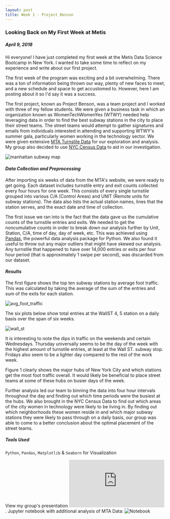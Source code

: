 ```yaml
---
layout: post
title: Week 1 - Project Benson
---
```


### Looking Back on My First Week at Metis

##### April 9, 2018
 
Hi everyone! I have just completed my first week at the Metis Data Science Bootcamp in New York. I wanted to take some 
time to reflect on my experience and write about our first project. 

The first week of the program was exciting and a bit overwhelming. There was a ton of information being thrown our way,
plenty of new faces to meet, and a new schedule and space to get accustomed to. However, here I am posting about it so
I'd say it was a success. 

The first project, known as Project Benson, was a team project and I worked with three of my fellow students. We were
given a business task in which an organization known as WomenTechWomenYes (WTWY) needed help leveraging data in order 
to find the best subway stations in the city to place their street teams. The street teams would attempt to gather 
signatures and emails from individuals interested in attending and supporting WTWY's summer gala, particularly women working in the technology sector. 
We were given extensive [MTA Turnstile Data](http://web.mta.info/developers/turnstile.html) for our exploration and analysis. My group also 
decided to use [NYC Census Data](https://www.kaggle.com/muonneutrino/new-york-city-census-data/data) to aid in our 
investigation.   

![manhattan subway map](https://pixel.nymag.com/imgs/daily/intelligencer/2016/05/26/26-subway-map-1.nocrop.w536.h2147483647.jpg "Manhattan Subway Map")

#### *Data Collection and Preprocessing*

After importing six weeks of data from the MTA's website, we were ready to get going. Each dataset
includes turnstile entry and exit counts collected every four hours for one week. This consists of
every single turnstile grouped into various C/A (Control Areas) and UNIT (Remote units for subway stations).
The data also lists the actual station names, lines that the station serves, and the exact date and 
time of collection.

The first issue we ran into is the fact that the data gave us the cumulative counts of the turnstile
entries and exits. We needed to get the noncumulative counts in order to break down our analysis further
by Unit, Station, C/A, time of day, day of week, etc. This was achieved using
 [Pandas](https://pandas.pydata.org/pandas-docs/stable/), the powerful data analysis package for 
Python. We also found it useful to throw out any major outliers that might have skewed our analysis.
Any turnstile that happened to have over 14,000 entries or exits per four hour period (that is approximately 1 swipe 
per second), was discarded from our dataset.

#### *Results*

The first figure shows the top ten subway stations by average foot traffic. This was calculated by 
taking the average of the sum of the entries and sum of the exits for each station.

![avg_foot_traffic](https://github.com/jnlevine23/jnlevine23.github.io/blob/master/images/avg_foot_traffic.png?raw=true "Average Foot Traffic")

The six plots below show total entries at the WallST 4, 5 station on a daily basis over the span 
of six weeks.
 
![wall_st](https://github.com/jnlevine23/jnlevine23.github.io/blob/master/images/wallst.png?raw=true "Wall ST Graphs")    

It is interesting to note the dips in traffic on the weekends and certain Wednesdays. Thursday 
universally seems to be the day of the week with the highest amount of turnstile entries, at least at
the Wall ST. subway stop. Fridays also seem to be a lighter day compared to the rest of the work week.

Figure 1 clearly shows the major hubs of New York City and which stations get the most foot traffic 
overall. It would likely be beneficial to place street teams at some of these hubs on busier days 
of the week. 

Further analysis led our team to binning the data into four hour intervals throughout the day and finding 
out which time periods were the busiest at the hubs. We also brought in the NYC Census Data to find out 
which areas of the city women in technology were likely to be living in. By finding out which 
neighborhoods these women reside in and which major subway stations they were likely to pass through on 
a daily basis, our group was able to come to a better conclusion about the optimal placement of the 
street teams.

##### Tools Used
`Python`, `Pandas`, `Matplotlib` & `Seaborn` for Visualization

View my group's presentation ![here](https://github.com/jnlevine23/nyc18_ds15_jacob/blob/master/student-submissions/projects/01-benson/Group-Jacob-Penny-Vyas-Ngawang/benson_presentation.pdf "Presentation").
Jupyter notebook with additional analysis of MTA Data: ![Notebook](https://github.com/jnlevine23/nyc18_ds15_jacob/blob/master/student-submissions/challenges/levine_jacob/challenge_set_1_jacob%20(1).ipynb)


